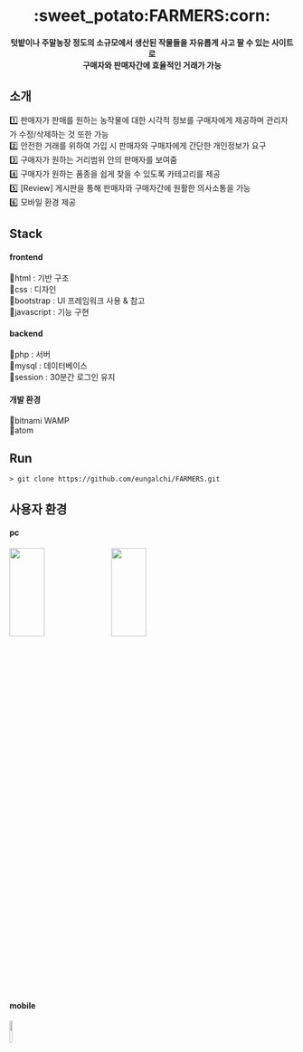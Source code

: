 <h1 align="center">:sweet_potato:FARMERS:corn:</h1>

<h4 align="center">텃밭이나 주말농장 정도의 소규모에서 생산된 작물들을 자유롭게 사고 팔 수 있는 사이트로 </br>
	구매자와 판매자간에 효율적인 거래가 가능 </h4>
	

## 소개

  :one: 판매자가 판매를 원하는 농작물에 대한 시각적 정보를 구매자에게 제공하며 관리자가 수정/삭제하는 것 또한 가능 </br>
  :two: 안전한 거래를 위하여 가입 시 판매자와 구매자에게 간단한 개인정보가 요구 </br>
  :three: 구매자가 원하는 거리범위 안의 판매자를 보여줌 </br>
  :four: 구매자가 원하는 품종을 쉽게 찾을 수 있도록 카테고리를 제공 </br>
  :five: [Review] 게시판을 통해 판매자와 구매자간에 원활한 의사소통을 가능 </br>
  :six: 모바일 환경 제공

## Stack

#### frontend 

:small_orange_diamond:html : 기반 구조 </br>
:small_orange_diamond:css : 디자인 </br>
:small_orange_diamond:bootstrap : UI 프레임워크 사용 & 참고 </br>
:small_orange_diamond:javascript : 기능 구현 </br>

#### backend 

:small_orange_diamond:php : 서버 </br>
:small_orange_diamond:mysql : 데이터베이스 </br>
:small_orange_diamond:session : 30분간 로그인 유지 </br>

#### 개발 환경

:small_orange_diamond:bitnami WAMP </br> 
:small_orange_diamond:atom

## Run
```
> git clone https://github.com/eungalchi/FARMERS.git
```

## 사용자 환경

#### pc
<img src="https://user-images.githubusercontent.com/58911440/76083644-6eddad00-5ff1-11ea-81c8-11f775d5949e.png" width="35%" height="20%">
<img src="https://user-images.githubusercontent.com/58911440/76085539-95054c00-5ff5-11ea-8f22-96fdf01448f0.png" width="35%" height="20%">

#### mobile
<img src="https://user-images.githubusercontent.com/58911440/76083646-700eda00-5ff1-11ea-8536-fc7b2f34e669.png" width="10%" height="10%">
